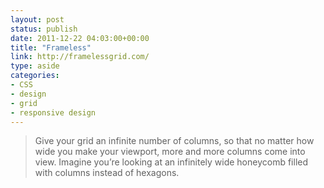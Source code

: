 ```yaml
---
layout: post
status: publish
date: 2011-12-22 04:03:00+00:00
title: "Frameless"
link: http://framelessgrid.com/
type: aside
categories:
- CSS
- design
- grid
- responsive design
---
```

> Give your grid an infinite number of columns, so that no matter how wide you make your viewport, more and more columns come into view. Imagine you’re looking at an infinitely wide honeycomb filled with columns instead of hexagons.